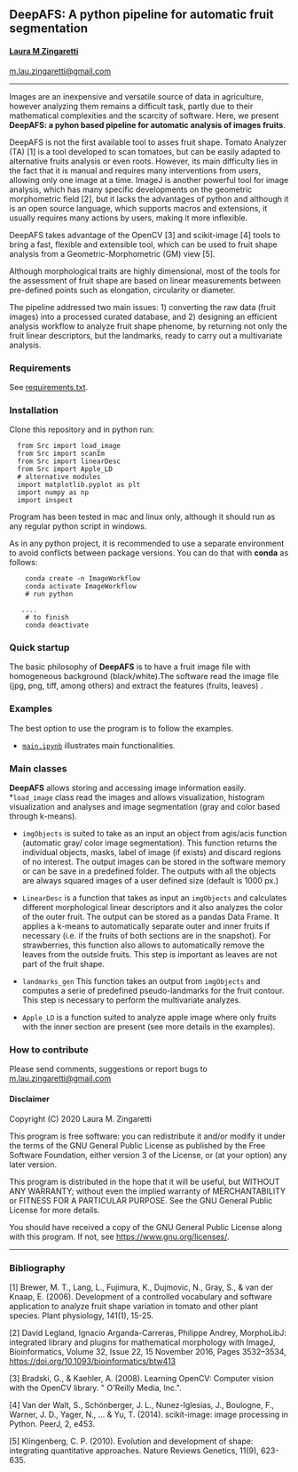 ## DeepAFS: A python pipeline for automatic fruit segmentation

#### [Laura M Zingaretti](https://publons.com/researcher/3104357/maria-laura-zingaretti/)
m.lau.zingaretti@gmail.com


---

Images are an inexpensive and versatile source of data in agriculture, however analyzing them remains a difficult task, partly due to their mathematical complexities and the scarcity of software. Here, we present **DeepAFS: a pyhon based pipeline for automatic analysis of images fruits**.

DeepAFS is not the first available tool to  asses fruit shape. Tomato Analyzer (TA) [1] is a tool developed to scan tomatoes, but can be easily adapted to alternative fruits analysis or even roots. However, its main difficulty lies in the fact that it is manual and requires many interventions from users, allowing only one image at a time. ImageJ is another powerful tool for image analysis, which has many specific developments on the geometric morphometric field [2], but it lacks the advantages of python and although it is an open source language, which supports macros and  extensions, it usually requires many actions by users, making it more inflexible.   

DeepAFS takes advantage of the OpenCV [3] and scikit-image [4] tools to bring a fast, flexible and extensible tool, which can be used to fruit shape analysis from a Geometric-Morphometric (GM) view [5].

Although morphological traits are highly dimensional, most of the tools for the assessment of fruit shape are based on linear measurements between pre-defined points such as elongation, circularity or diameter.  

The pipeline addressed two main issues: 1) converting the raw data (fruit images) into a processed curated database, and 2) designing an efficient analysis workflow to analyze fruit shape phenome, by returning not only the fruit linear descriptors, but the landmarks, ready to carry out a multivariate analysis.


### Requirements
See [requirements.txt](https://github.com/lauzingaretti/DeepAFS/blob/master/requirements.txt).

### Installation
Clone this repository and in python run:

      from Src import load_image
      from Src import scanIm
      from Src import linearDesc
      from Src import Apple_LD
      # alternative modules
      import matplotlib.pyplot as plt
      import numpy as np
      import inspect

Program has been tested in mac and linux only, although it should run as any regular python script in windows.

As in any python project, it is recommended to use a separate environment to avoid conflicts between package versions. You can do that with **conda** as follows:

```
    conda create -n ImageWorkflow
    conda activate ImageWorkflow
    # run python

   ....
    # to finish
    conda deactivate
```
### Quick startup
The basic philosophy of **DeepAFS** is to have a fruit image file with homogeneous background (black/white).The software read the image file (jpg, png, tiff, among others) and extract the features (fruits, leaves)
.


### Examples
The best option to use the program is to follow the examples.
* [`main.ipynb`](https://github.com/lauzingaretti/DeepAFS/blob/master/main.ipynb) illustrates main functionalities.


### Main classes

**DeepAFS** allows storing and accessing image information easily.
*```load_image``` class read the images and allows visualization, histogram visualization and analyses and image segmentation (gray and color based through k-means).

* ```imgObjects``` is suited to take as an input an object  from agis/acis function (automatic gray/ color image segmentation). This function returns the individual objects, masks, label of image (if exists) and discard regions of no interest. The output images can be stored in the software memory or can be save in a predefined folder. The outputs with all the objects are always squared images of a user defined size (default is 1000 px.)

* ```LinearDesc``` is a function that takes as input an  `imgObjects` and calculates different morphological linear descriptors and it also analyzes the color of the outer fruit. The output can be stored as a pandas Data Frame.
 It applies a k-means to automatically separate outer and inner fruits if necessary (i.e. if the  fruits of both sections are in the snapshot). For strawberries, this function also allows to automatically remove the  leaves from the outside fruits. This step is important as leaves are  not part of the fruit shape.

* ```landmarks_gen``` This function takes an output from `imgObjects` and computes a serie of predefined pseudo-landmarks for the fruit contour. This step is necessary to perform the multivariate analyzes.

* ```Apple_LD``` is a function suited to analyze apple image where only fruits with the inner section are present (see more details in the examples). 


### How to contribute
Please send comments, suggestions or report bugs to m.lau.zingaretti@gmail.com

#### Disclaimer
Copyright (C) 2020 Laura M. Zingaretti

This program is free software: you can redistribute it and/or modify
it under the terms of the GNU General Public License as published by
the Free Software Foundation, either version 3 of the License, or
(at your option) any later version.

This program is distributed in the hope that it will be useful,
but WITHOUT ANY WARRANTY; without even the implied warranty of
MERCHANTABILITY or FITNESS FOR A PARTICULAR PURPOSE.  See the
GNU General Public License for more details.

You should have received a copy of the GNU General Public License
along with this program.  If not, see <https://www.gnu.org/licenses/>.


---

### Bibliography

[1] Brewer, M. T., Lang, L., Fujimura, K., Dujmovic, N., Gray, S., & van der Knaap, E. (2006). Development of a controlled vocabulary and software application to analyze fruit shape variation in tomato and other plant species. Plant physiology, 141(1), 15-25.

[2] David Legland, Ignacio Arganda-Carreras, Philippe Andrey, MorphoLibJ: integrated library and plugins for mathematical morphology with ImageJ, Bioinformatics, Volume 32, Issue 22, 15 November 2016, Pages 3532–3534, https://doi.org/10.1093/bioinformatics/btw413

[3] Bradski, G., & Kaehler, A. (2008). Learning OpenCV: Computer vision with the OpenCV library. " O'Reilly Media, Inc.".

[4] Van der Walt, S., Schönberger, J. L., Nunez-Iglesias, J., Boulogne, F., Warner, J. D., Yager, N., ... & Yu, T. (2014). scikit-image: image processing in Python. PeerJ, 2, e453.

[5] Klingenberg, C. P. (2010). Evolution and development of shape: integrating quantitative approaches. Nature Reviews Genetics, 11(9), 623-635.
